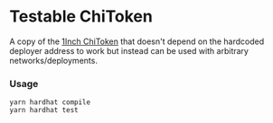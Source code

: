 # Testable ChiToken

A copy of the [1Inch ChiToken](https://github.com/1inch-exchange/chi) that doesn't depend on the hardcoded deployer address to work but instead can be used with arbitrary networks/deployments.

### Usage

```
yarn hardhat compile
yarn hardhat test
```
